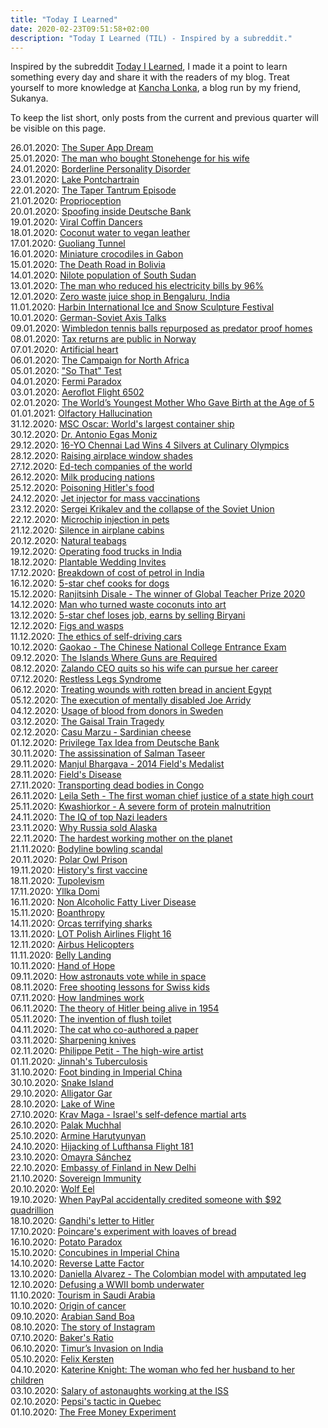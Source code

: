 ```yaml
---
title: "Today I Learned"
date: 2020-02-23T09:51:58+02:00
description: "Today I Learned (TIL) - Inspired by a subreddit."
---
```


Inspired by the subreddit [Today I Learned](https://www.reddit.com/r/todayilearned/), I made it a point to learn something every day and share it with the readers of my blog. Treat yourself to more knowledge at <a href="https://www.kanchalonka.com/til/" target="_blank">Kancha Lonka</a>, a blog run by my friend, Sukanya.

To keep the list short, only posts from the current and previous quarter will be visible on this page.

26.01.2020: <a href = "https://finshots.in/archive/the-super-app-dream/" target = "_blank">The Super App Dream</a><br>
25.01.2020: <a href = "https://medium.com/history-of-yesterday/the-man-who-bought-stonehenge-for-his-wife-4299ac73a506" target = "_blank">The man who bought Stonehenge for his wife</a><br>
24.01.2020: <a href = "https://en.wikipedia.org/wiki/Borderline_personality_disorder" target = "_blank">Borderline Personality Disorder</a><br>
23.01.2020: <a href = "https://en.wikipedia.org/wiki/Lake_Pontchartrain" target = "_blank">Lake Pontchartrain</a><br>
22.01.2020: <a href = "https://finshots.in/archive/what-is-the-taper-tantrum-episode/" target = "_blank">The Taper Tantrum Episode</a><br>
21.01.2020: <a href = "https://qr.ae/pNl1c1" target = "_blank">Proprioception</a><br>
20.01.2020: <a href = "https://finshots.in/archive/spoofing-inside-deutsche-bank/" target = "_blank">Spoofing inside Deutsche Bank</a><br>
19.01.2020: <a href = "https://www.youtube.com/watch?v=Pt1uw9hTxmA&ab_channel=DrewBinsky" target = "_blank">Viral Coffin Dancers</a><br>
18.01.2020: <a href = "https://www.thebetterindia.com/247050/sustainable-startup-innovation-coconut-water-vegan-leather-eco-friendly-peta-kerala-ros174/" target = "_blank">Coconut water to vegan leather</a><br>
17.01.2020: <a href = "https://en.wikipedia.org/wiki/Guoliang_Tunnel" target = "_blank">Guoliang Tunnel</a><br>
16.01.2020: <a href = "https://qr.ae/pNm47p" target = "_blank">Miniature crocodiles in Gabon</a><br>
15.01.2020: <a href = "https://en.wikipedia.org/wiki/Yungas_Road" target = "_blank">The Death Road in Bolivia</a><br>
14.01.2020: <a href = "https://qr.ae/pNmPLm" target = "_blank">Nilote population of South Sudan</a><br>
13.01.2020: <a href = "https://www.thebetterindia.com/246687/solar-power-electric-vehicle-cost-set-up-how-to-kerala-renewable-energy-solar-kart-him16/" target = "_blank">The man who reduced his electricity bills by 96%</a><br>
12.01.2020: <a href = "https://www.quora.com/What-has-made-you-smile-recently/answer/Ankur-N-Gandhi?ch=99&share=a99738f8&srid=O2FL" target = "_blank">Zero waste juice shop in Bengaluru, India</a><br> 
11.01.2020: <a href = "https://en.wikipedia.org/wiki/Harbin_International_Ice_and_Snow_Sculpture_Festival" target = "_blank">Harbin International Ice and Snow Sculpture Festival</a><br>
10.01.2020: <a href = "https://en.wikipedia.org/wiki/German%E2%80%93Soviet_Axis_talks" target = "_blank">German-Soviet Axis Talks</a><br>
09.01.2020: <a href = "https://qr.ae/pNxZ3r" target = "_blank">Wimbledon tennis balls repurposed as predator proof homes</a><br>
08.01.2020: <a href = "https://www.forbes.com/sites/davidnikel/2020/09/04/in-norway-tax-returns-are-a-matter-of-public-record/" target = "_blank">Tax returns are public in Norway</a><br>
07.01.2020: <a href = "https://www.bloomberg.com/news/articles/2020-12-24/france-s-carmat-soars-as-artificial-heart-hopes-become-reality" target = "_blank">Artificial heart</a><br>
06.01.2020: <a href = "https://en.wikipedia.org/wiki/The_Campaign_for_North_Africa" target = "_blank">The Campaign for North Africa</a><br>
05.01.2020: <a href = "https://qr.ae/pNVl7l" target = "_blank">"So That" Test</a><br>
04.01.2020: <a href = "https://en.wikipedia.org/wiki/Fermi_paradox" target = "_blank">Fermi Paradox</a><br>
03.01.2020: <a href = "https://en.wikipedia.org/wiki/Aeroflot_Flight_6502" target = "_blank">Aeroflot Flight 6502</a><br>
02.01.2020: <a href = "https://medium.com/history-of-yesterday/the-worlds-youngest-mother-who-gave-birth-at-the-age-of-5-fea0678c3e9d" target = "_blank">The World’s Youngest Mother Who Gave Birth at the Age of 5</a><br>
01.01.2021: <a href = "https://en.wikipedia.org/wiki/Phantosmia" target = "_blank">Olfactory Hallucination</a><br>
31.12.2020: <a href = "https://en.wikipedia.org/wiki/MSC_Oscar" target = "_blank">MSC Oscar: World's largest container ship</a><br>
30.12.2020: <a href = "https://qr.ae/pNJ4qH" target = "_blank">Dr. Antonio Egas Moniz</a><br>
29.12.2020: <a href = "https://www.thebetterindia.com/246141/yeshwanth-culinary-olympics-germany-stuttgart-competition-fruit-vegetable-carving-chef-food-young-achiever-vid01/" target = "_blank">16-YO Chennai Lad Wins 4 Silvers at Culinary Olympics</a><br>
28.12.2020: <a href = "https://www.lonelyplanet.com/articles/why-raise-airplane-window-shades" target = "_blank">Raising airplace window shades</a><br>
27.12.2020: <a href = "https://finshots.in/infographic/is-india-leading-the-ed-tech-revolution/" target = "_blank">Ed-tech companies of the world</a><br>
26.12.2020: <a href = "https://finshots.in/infographic/india-leads-the-world-in-milk-production/" target = "_blank">Milk producing nations</a><br>
25.12.2020: <a href = "https://qr.ae/pNSUBJ" target = "_blank">Poisoning Hitler's food</a><br>
24.12.2020: <a href = "https://en.wikipedia.org/wiki/Jet_injector" target = "_blank">Jet injector for mass vaccinations</a><br>
23.12.2020: <a href = "https://qr.ae/pNSU3I" target = "_blank">Sergei Krikalev and the collapse of the Soviet Union</a><br>
22.12.2020: <a href = "https://qr.ae/pNSU6u" target = "_blank">Microchip injection in pets</a><br>
21.12.2020: <a href = "https://qr.ae/pNSUzd" target = "_blank">Silence in airplane cabins</a><br>
20.12.2020: <a href = "https://www.thebetterindia.com/245802/assam-startup-woolah-biodegradable-tea-bags-natural-leaves-farmers-eco-friendly-innovation-india-gop94/" target = "_blank">Natural teabags</a><br>
19.12.2020: <a href = "https://www.thebetterindia.com/243328/how-to-start-food-truck-license-permits-vehicle-cuisine-business-profits-india-gop94/" target = "_blank">Operating food trucks in India</a><br>
18.12.2020: <a href = "https://www.thebetterindia.com/243036/railway-officer-ecofriendly-wedding-plantable-sustainable-commissioner-irts-environment-anj135/" target = "_blank">Plantable Wedding Invites</a><br>
17.12.2020: <a href = "https://finshots.in/infographic/breaking-down-the-cost-of-a-litre-of-petrol/" target = "_blank">Breakdown of cost of petrol in India</a><br>
16.12.2020: <a href = "https://www.thebetterindia.com/244720/harleys-corner-mumbai-bengaluru-dog-chef-food-human-grade-meat-cookies-cakes-ice-creams-vet-fda-delivery-natural-furry-friends-vid01/" target = "_blank">5-star chef cooks for dogs</a><br>
15.12.2020: <a href = "https://www.youtube.com/watch?v=M6gakOkYDHM" target = "_blank">Ranjitsinh Disale - The winner of Global Teacher Prize 2020</a><br>
14.12.2020: <a href = "https://www.thebetterindia.com/244939/maharashtra-alibaug-coconut-art-gallery-stunning-spectacular-artworks-waste-to-wealth-india-gop94/" target = "_blank">Man who turned waste coconuts into art</a><br>
13.12.2020: <a href = "https://www.arre.co.in/people/mumbai-5-star-chef-sells-street-food-biryani-after-losing-job-during-pandemic/" target = "_blank">5-star chef loses job, earns by selling Biryani</a><br>
12.12.2020: <a href = "https://www.esa.org/esablog/research/the-story-of-the-fig-and-its-wasp/" target = "_blank">Figs and wasps</a><br>
11.12.2020: <a href = "https://towardsdatascience.com/the-ethics-of-self-driving-cars-efaaaaf9e320" target = "_blank">The ethics of self-driving cars</a><br>
10.12.2020: <a href = "https://en.wikipedia.org/wiki/National_College_Entrance_Examination" target = "_blank">Gaokao - The Chinese National College Entrance Exam</a><br>
09.12.2020: <a href = "https://www.youtube.com/watch?v=ch7HwhGynXk&ab_channel=TomScott" target = "_blank">The Islands Where Guns are Required</a><br>
08.12.2020: <a href = "https://edition.cnn.com/2020/12/07/tech/zalando-ceo-quit-intl-hnk/index.html" target = "_blank">Zalando CEO quits so his wife can pursue her career</a><br>
07.12.2020: <a href = "https://en.wikipedia.org/wiki/Restless_legs_syndrome" target = "_blank">Restless Legs Syndrome</a><br>
06.12.2020: <a href = "https://qr.ae/pNabDU" target = "_blank">Treating wounds with rotten bread in ancient Egypt</a><br>
05.12.2020: <a href = "https://en.wikipedia.org/wiki/Joe_Arridy" target = "_blank">The execution of mentally disabled Joe Arridy</a><br>
04.12.2020: <a href = "https://qr.ae/pNabVR" target = "_blank">Usage of blood from donors in Sweden</a><br>
03.12.2020: <a href = "https://qr.ae/pNabc6" target = "_blank">The Gaisal Train Tragedy</a><br>
02.12.2020: <a href = "https://en.wikipedia.org/wiki/Casu_marzu" target = "_blank">Casu Marzu - Sardinian cheese</a><br>
01.12.2020: <a href = "https://finshots.in/archive/a-tax-for-working-from-home/" target = "_blank">Privilege Tax Idea from Deutsche Bank</a><br>
30.11.2020: <a href = "https://en.wikipedia.org/wiki/Salman_Taseer" target = "_blank">The assissination of Salman Taseer</a><br>
29.11.2020: <a href = "https://en.wikipedia.org/wiki/Manjul_Bhargava" target = "_blank">Manjul Bhargava - 2014 Field's Medalist</a><br>
28.11.2020: <a href = "https://qr.ae/pNioMs" target = "_blank">Field's Disease</a><br>
27.11.2020: <a href = "https://qr.ae/pNiokc" target = "_blank">Transporting dead bodies in Congo</a><br>
26.11.2020: <a href = "https://en.wikipedia.org/wiki/Leila_Seth" target = "_blank">Leila Seth - The first woman chief justice of a state high court</a><br>
25.11.2020: <a href = "https://en.wikipedia.org/wiki/Kwashiorkor" target = "_blank">Kwashiorkor - A severe form of protein malnutrition</a><br>
24.11.2020: <a href = "https://medium.com/history-of-yesterday/the-results-of-the-nazi-iq-tests-c3a5e442f37c" target = "_blank">The IQ of top Nazi leaders</a><br>
23.11.2020: <a href = "https://medium.com/history-of-yesterday/why-did-russia-sell-alaska-9471744020b" target = "_blank">Why Russia sold Alaska</a><br>
22.11.2020: <a href = "https://qr.ae/pN9tET" target = "_blank">The hardest working mother on the planet</a><br>
21.11.2020: <a href = "https://www.bbc.com/news/uk-england-nottinghamshire-21013615" target = "_blank">Bodyline bowling scandal</a><br>
20.11.2020: <a href = "https://qr.ae/pN9t3x" target = "_blank">Polar Owl Prison</a><br>
19.11.2020: <a href = "https://medium.com/history-of-yesterday/historys-first-vaccine-464111ab88fd" target = "_blank">History's first vaccine</a><br>
18.11.2020: <a href = "https://qr.ae/pNUldW" target = "_blank">Tupolevism</a><br>
17.11.2020: <a href = "https://qr.ae/pNUlQD" target = "_blank"> Yllka Domi</a><br>
16.11.2020: <a href = "https://qr.ae/pNUlQN" target = "_blank">Non Alcoholic Fatty Liver Disease</a><br>
15.11.2020: <a href = "https://en.wikipedia.org/wiki/Boanthropy" target = "_blank">Boanthropy</a><br>
14.11.2020: <a href = "https://qr.ae/pNUlBz" target = "_blank">Orcas terrifying sharks</a><br>
13.11.2020: <a href = "https://en.wikipedia.org/wiki/LOT_Polish_Airlines_Flight_16" target = "_blank">LOT Polish Airlines Flight 16</a><br>
12.11.2020: <a href = "https://en.wikipedia.org/wiki/Eurocopter_AS350_%C3%89cureuil" target = "_blank">Airbus Helicopters</a><br>
11.11.2020: <a href = "https://en.wikipedia.org/wiki/Belly_landing" target = "_blank">Belly Landing</a><br>
10.11.2020: <a href = "https://en.wikipedia.org/wiki/Hand_of_Hope_(photography)" target = "_blank">Hand of Hope</a><br>
09.11.2020: <a href = "https://qr.ae/pNUllF" target = "_blank">How astronauts vote while in space</a><br>
08.11.2020: <a href = "https://qr.ae/pNUlmu" target = "_blank">Free shooting lessons for Swiss kids</a><br>
07.11.2020: <a href = "https://qr.ae/pNUlDZ" target = "_blank">How landmines work</a><br>
06.11.2020: <a href = "https://medium.com/history-of-yesterday/declassified-cia-files-showing-hitlers-presence-in-columbia-during-1954-304da469e169" target = "_blank">The theory of Hitler being alive in 1954</a><br>
05.11.2020: <a href = "https://medium.com/history-of-yesterday/who-invented-the-flush-toilet-5a4ef2753332" target = "_blank">The invention of flush toilet</a><br>
04.11.2020: <a href = "https://medium.com/lessons-from-history/the-fascinating-story-of-the-cat-who-authored-a-science-paper-7f8a98889a48" target = "_blank">The cat who co-authored a paper</a><br>
03.11.2020: <a href = "https://qr.ae/pNgte2" target = "_blank">Sharpening knives</a><br>
02.11.2020: <a href = "https://qr.ae/pNgtig" target = "_blank">Philippe Petit - The high-wire artist</a><br>
01.11.2020: <a href = "https://www.thequint.com/news/world/could-jinnahs-well-kept-secret-have-stopped-the-partition" target = "_blank">Jinnah's Tuberculosis</a><br>
31.10.2020: <a href = "https://qr.ae/pNb5vu" target = "_blank">Foot binding in Imperial China</a><br>
30.10.2020: <a href = "https://en.wikipedia.org/wiki/Ilha_da_Queimada_Grande" target = "_blank">Snake Island</a><br>
29.10.2020: <a href = "https://qr.ae/pNb5tT" target = "_blank">Alligator Gar</a><br>
28.10.2020: <a href = "https://medium.com/lessons-from-history/the-crazy-chinese-emperor-who-created-the-lake-of-wine-fd607391d6cf" target = "_blank">Lake of Wine</a><br>
27.10.2020: <a href = "https://en.wikipedia.org/wiki/Krav_Maga" target = "_blank">Krav Maga - Israel's self-defence martial arts</a><br>
26.10.2020: <a href = "https://en.wikipedia.org/wiki/Palak_Muchhal" target = "_blank">Palak Muchhal</a><br>
25.10.2020: <a href = "https://www.forbes.com/sites/rebeccahughes/2020/09/05/who-is-armine-harutyunyan-and-how-did-she-become-a-victim-of-body-shaming-in-italy/" target = "_blank">Armine Harutyunyan</a><br>
24.10.2020: <a href = "https://en.wikipedia.org/wiki/Lufthansa_Flight_181" target = "_blank">Hijacking of Lufthansa Flight 181</a><br>
23.10.2020: <a href = "https://qr.ae/pNwALa" target = "_blank">Omayra Sánchez</a><br>
22.10.2020: <a href = "https://www.archdaily.com/926197/embassy-of-finland-in-new-delhi-renovation-ala-architects" target = "_blank">Embassy of Finland in New Delhi</a><br>
21.10.2020: <a href = "https://en.wikipedia.org/wiki/Sovereign_immunity" target = "_blank">Sovereign Immunity</a><br>
20.10.2020: <a href = "https://qr.ae/pNwAEl" target = "_blank">Wolf Eel</a><br>
19.10.2020: <a href = "https://edition.cnn.com/2013/07/17/tech/paypal-error/index.html" target = "_blank">When PayPal accidentally credited someone with $92 quadrillion</a><br>
18.10.2020: <a href = "https://medium.com/history-of-yesterday/gandhis-letters-to-hitler-e3e987817c33" target = "_blank">Gandhi's letter to Hitler</a><br>
17.10.2020: <a href = "https://qr.ae/pN5R4b" target = "_blank">Poincare's experiment with loaves of bread</a><br>
16.10.2020: <a href = "https://qr.ae/pN5RPw" target = "_blank">Potato Paradox</a><br>
15.10.2020: <a href = "https://medium.com/the-collector/the-fascinating-world-of-concubines-in-imperial-china-ff42460ea0dc" target = "_blank">Concubines in Imperial China</a><br>
14.10.2020: <a href = "https://medium.com/makingofamillionaire/the-reverse-latte-factor-ffd7ad04023e" target = "_blank">Reverse Latte Factor</a><br>
13.10.2020: <a href = "https://www.ndtv.com/offbeat/former-miss-colombia-dances-again-weeks-after-having-her-leg-amputated-2258955" target = "_blank">Daniella Alvarez - The Colombian model with amputated leg</a><br>
12.10.2020: <a href = "https://www.dw.com/en/polish-divers-to-defuse-wwii-earthquake-bomb-on-german-border/a-55238853" target = "_blank">Defusing a WWII bomb underwater</a><br>
11.10.2020: <a href = "https://qr.ae/pNM1Mj" target = "_blank">Tourism in Saudi Arabia</a><br>
10.10.2020: <a href = "https://qr.ae/pNM1kG" target = "_blank">Origin of cancer</a><br>
09.10.2020: <a href = "https://qr.ae/pNM1U2" target = "_blank">Arabian Sand Boa</a><br>
08.10.2020: <a href = "https://entrepreneurshandbook.co/26-year-old-coder-built-a-1-billion-app-in-2-years-after-following-his-girlfriends-advice-c6f378db1fd1" target = "_blank">The story of Instagram</a><br>
07.10.2020: <a href = "https://heated.medium.com/what-is-a-bakers-ratio-dc22f5e52479" target = "_blank">Baker's Ratio</a><br>
06.10.2020: <a href = "https://www.historydiscussion.net/history-of-india/timurs-invasion-on-india-what-were-its-effects/2692" target = "_blank">Timur’s Invasion on India</a><br>
05.10.2020: <a href = "https://en.wikipedia.org/wiki/Felix_Kersten" target = "_blank">Felix Kersten</a><br>
04.10.2020: <a href = "https://qr.ae/pNM1eT" target = "_blank">Katerine Knight: The woman who fed her husband to her children</a><br>
03.10.2020: <a href = "https://qr.ae/pNM1el" target = "_blank">Salary of astonaughts working at the ISS</a><br>
02.10.2020: <a href = "https://medium.com/better-marketing/how-pepsi-stomped-coke-by-firing-their-translators-e40449a80c18" target = "_blank">Pepsi's tactic in Quebec</a><br>
01.10.2020: <a href = "https://qr.ae/pN4XGN" target = "_blank">The Free Money Experiment</a><br>